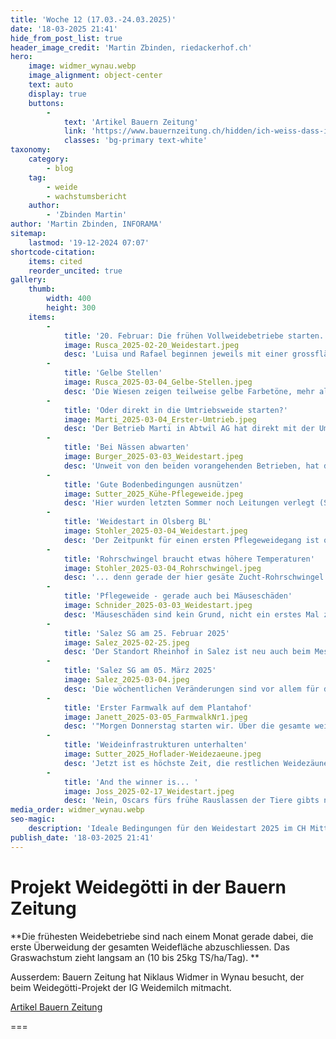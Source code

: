 ```yaml
---
title: 'Woche 12 (17.03.-24.03.2025)'
date: '18-03-2025 21:41'
hide_from_post_list: true
header_image_credit: 'Martin Zbinden, riedackerhof.ch'
hero:
    image: widmer_wynau.webp
    image_alignment: object-center
    text: auto
    display: true
    buttons:
        -
            text: 'Artikel Bauern Zeitung'
            link: 'https://www.bauernzeitung.ch/hidden/ich-weiss-dass-ich-nicht-allein-bin-wenn-ein-problem-auftaucht'
            classes: 'bg-primary text-white'
taxonomy:
    category:
        - blog
    tag:
        - weide
        - wachstumsbericht
    author:
        - 'Zbinden Martin'
author: 'Martin Zbinden, INFORAMA'
sitemap:
    lastmod: '19-12-2024 07:07'
shortcode-citation:
    items: cited
    reorder_uncited: true
gallery:
    thumb:
        width: 400
        height: 300
    items:
        -
            title: '20. Februar: Die frühen Vollweidebetriebe starten.'
            image: Rusca_2025-02-20_Weidestart.jpeg
            desc: 'Luisa und Rafael beginnen jeweils mit einer grossflächigen Überweidung (1,5-2ha für 80 Tiere). _Bild: Muri AG, 20. Februar 2025 (L. Rusca)_'
        -
            title: 'Gelbe Stellen'
            image: Rusca_2025-03-04_Gelbe-Stellen.jpeg
            desc: 'Die Wiesen zeigen teilweise gelbe Farbetöne, mehr als in früheren Jahren. Luisa schreibt dies der längeren Kälteeinwirkung und der länger geschlossenen Schneedecke zu. _Bild: Muri AG, 20. Februar 2025 (L. Rusca)_'
        -
            title: 'Oder direkt in die Umtriebsweide starten?'
            image: Marti_2025-03-04_Erster-Umtrieb.jpeg
            desc: 'Der Betrieb Marti in Abtwil AG hat direkt mit der Umtriebsweide gestartet. Momentan wird jeden Tag 0.5ha Weidefläche für 58 Kühe zugeteilt (ca. 200kg nutzbares Gras). Der Anteil Stallfütterung beträgt noch rund 80%. _Bild: Abtwil AG, 20. Februar 2025 (N. Marti)_'
        -
            title: 'Bei Nässen abwarten'
            image: Burger_2025-03-03_Weidestart.jpeg
            desc: 'Unweit von den beiden vorangehenden Betrieben, hat der Burgerhof mit dem Weidestart bis am 4. März zugewartet. _Foto: Rudolfstetten AG, 4. März 2025 (A. Burger)_'
        -
            title: 'Gute Bodenbedingungen ausnützen'
            image: Sutter_2025_Kühe-Pflegeweide.jpeg
            desc: 'Hier wurden letzten Sommer noch Leitungen verlegt (Spuren im Vordergrund). Die Wiesenpflege auf 700m ü.M. übernehmen auch hier die Kühe. _Bild: Bretzwil BL, 04. März 2025 (M. Sutter)_'
        -
            title: 'Weidestart in Olsberg BL'
            image: Stohler_2025-03-04_Weidestart.jpeg
            desc: 'Der Zeitpunkt für einen ersten Pflegeweidegang ist optimal, obwohl die Weiden noch gerade nicht durchstarten...  _Foto: Olsberg BL, 04. März 2025 (A. Stohler)_'
        -
            title: 'Rohrschwingel braucht etwas höhere Temperaturen'
            image: Stohler_2025-03-04_Rohrschwingel.jpeg
            desc: '... denn gerade der hier gesäte Zucht-Rohrschwingel braucht etwas höhere Temperaturen, um durchzustarten. _Foto: Olsberg BL, 04. März 2025 (A. Stohler)_'
        -
            title: 'Pflegeweide - gerade auch bei Mäuseschäden'
            image: Schnider_2025-03-03_Weidestart.jpeg
            desc: 'Mäuseschäden sind kein Grund, nicht ein erstes Mal zu überweiden. Mäusegänge werden zertrampelt. Mäusehaufen können später immer noch mit einer Egge verstrichen werden. _Foto: Benken SG, 03. März 2025 (T. Schnider)_'
        -
            title: 'Salez SG am 25. Februar 2025'
            image: Salez_2025-02-25.jpeg
            desc: 'Der Standort Rheinhof in Salez ist neu auch beim Messnetz der AGFF dabei.'
        -
            title: 'Salez SG am 05. März 2025'
            image: Salez_2025-03-04.jpeg
            desc: 'Die wöchentlichen Veränderungen sind vor allem für den Betriebsleiter spannend und wichtig, um die richtigen Weideentscheidungen zu treffen.'
        -
            title: 'Erster Farmwalk auf dem Plantahof'
            image: Janett_2025-03-05_FarmwalkNr1.jpeg
            desc: '"Morgen Donnerstag starten wir. Über die gesamte weidefläche haben wir in Schnitt 9.9 clicks gemessen." _Foto: Landquart GR, 05. März 2025 (R. Janett)_'
        -
            title: 'Weideinfrastrukturen unterhalten'
            image: Sutter_2025_Hoflader-Weidezaeune.jpeg
            desc: 'Jetzt ist es höchste Zeit, die restlichen Weidezäune fertig zu stellen und Tränkesystem zu kontrollieren. _Foto: Bretzwil BL, Februar 2025 (M. Sutter)_'
        -
            title: 'And the winner is... '
            image: Joss_2025-02-17_Weidestart.jpeg
            desc: 'Nein, Oscars fürs frühe Rauslassen der Tiere gibts nicht. Aber sichtlich haben alle Beteiligten viel Freude, wenn der Winter Pause macht. _Foto: Gysenstein BE, 18. Februar 2025 (R. Joss)_'
media_order: widmer_wynau.webp
seo-magic:
    description: 'Ideale Bedingungen für den Weidestart 2025 im CH Mittelland.'
publish_date: '18-03-2025 21:41'
---
```


# Projekt Weidegötti in der Bauern Zeitung

**Die frühesten Weidebetriebe sind nach einem Monat gerade dabei, die erste Überweidung der gesamten Weidefläche abzuschliessen. Das Graswachstum zieht langsam an (10 bis 25kg TS/ha/Tag).
**

Ausserdem: Bauern Zeitung hat Niklaus Widmer in Wynau besucht, der beim Weidegötti-Projekt der IG Weidemilch mitmacht.
 
[Artikel Bauern Zeitung](https://www.bauernzeitung.ch/hidden/ich-weiss-dass-ich-nicht-allein-bin-wenn-ein-problem-auftaucht?class=button)

===
